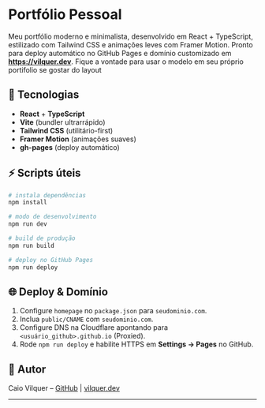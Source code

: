 # Portfólio Pessoal

Meu portfólio moderno e minimalista, desenvolvido em React + TypeScript, estilizado com Tailwind CSS e animações leves com Framer Motion. Pronto para deploy automático no GitHub Pages e domínio customizado em **https://vilquer.dev**. Fique a vontade para usar o modelo em seu próprio portifolio se gostar do layout

## 🚀 Tecnologias
- **React** + **TypeScript**  
- **Vite** (bundler ultrarrápido)  
- **Tailwind CSS** (utilitário-first)  
- **Framer Motion** (animações suaves)  
- **gh-pages** (deploy automático)

## ⚡️ Scripts úteis
```bash
# instala dependências
npm install

# modo de desenvolvimento
npm run dev

# build de produção
npm run build

# deploy no GitHub Pages
npm run deploy
```

## 🌐 Deploy & Domínio

1. Configure `homepage` no `package.json` para `seudominio.com`.
2. Inclua `public/CNAME` com `seudominio.com`.
3. Configure DNS na Cloudflare apontando para `<usuário_github>.github.io` (Proxied).
4. Rode `npm run deploy` e habilite HTTPS em **Settings → Pages** no GitHub.

## 👤 Autor

Caio Vilquer – [GitHub](https://github.com/caiovilquer) | [vilquer.dev](https://vilquer.dev)

---

